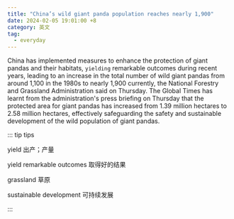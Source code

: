 ```yaml
---
title: "China’s wild giant panda population reaches nearly 1,900"
date: 2024-02-05 19:01:00 +8
category: 英文
tag:
  - everyday
---
```


China has implemented measures to enhance the protection of giant pandas and their habitats, `yielding` remarkable outcomes during recent years, leading to an increase in the total number of wild giant pandas from around 1,100 in the 1980s to nearly 1,900 currently, the National Forestry and Grassland Administration said on Thursday. The Global Times has learnt from the administration's press briefing on Thursday that the protected area for giant pandas has increased from 1.39 million hectares to 2.58 million hectares, effectively safeguarding the safety and sustainable development of the wild population of giant pandas.

::: tip tips

yield 出产；产量

yield remarkable outcomes 取得好的结果

grassland 草原

sustainable development 可持续发展

:::
